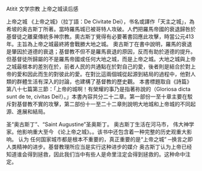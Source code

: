 Atitit 文学宗教  上帝之城读后感

上帝之城
《上帝之城》（拉丁語：De Civitate Dei），书名或譯作「天主之城」，為希坡的奥古斯丁所著。當時羅馬城已被哥特人攻破。人們把羅馬帝國的衰退歸咎於基督徒之離棄傳統多神宗教。奧古斯丁覺得有必要著書回應此攻擊，時當公元413年。主旨為上帝之城最終將會戰勝大地之城。
奧古斯丁在書中說明，羅馬的衰退是肇因於道德的衰退；基督教不但不是羅馬衰退的原因，反而有助於道德的提升。但基督徒所歸屬的不是羅馬帝國或任何大地之城，而是上帝之城。大地之城與上帝之城最根本的差別在於，前者人民的共通點在於對自己的愛，後者則是結合於對上帝的愛和因此而生的對彼此的愛。在對比這兩個城從起源到結局的過程中，他對人類的群體生活有深入的討論，也建構了基督教的歷史觀。
本書標題取自《詩篇》第八十七篇第三節：「上帝的城啊！有榮耀的事乃是指著祢說的（Gloriosa dicta sunt de te, civitas Dei!）。」本書內容共分二十二章。第一部份一至十章主要在駁斥對基督教不實的攻擊，第二部份十一至二十二章則說明大地城和上帝城的不同起源、進展和結局。


圣“奥古斯丁”、“Saint Augustine”圣奥斯丁。
奥古斯丁生活在河马市， 伟大神学家。他影响重大至今 《论上帝之城》。。该书中还包含着一种完整的历史观重大影响。 认为 任何国家城市都是根本不重要的，真正重要的是“上帝之城” ─换言之即人类精神的进步。基督教理所应当是实行这种进步的媒介
奥古斯丁认为上帝已经知道谁会得到拯救，因此我们当中有些人是命里注定会得到拯救的。这种命中注定。


